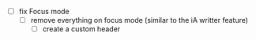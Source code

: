 - [ ] fix Focus mode
  - [ ] remove everything on focus mode (similar to the iA writter feature)
    - [ ] create a custom header
